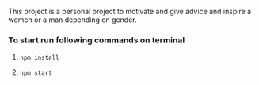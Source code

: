 This project is a personal project to motivate and give advice and inspire a women or a man depending on gender.

### To start run following commands on terminal

1. `npm install`

2. `npm start`


